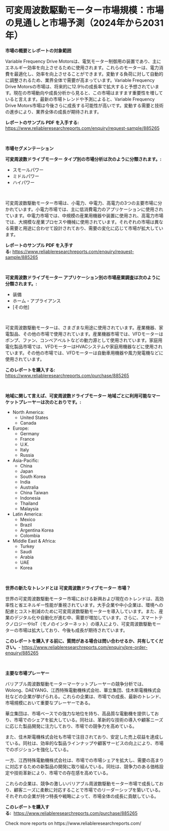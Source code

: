 <p><h1>可変周波数駆動モーター市場規模：市場の見通しと市場予測（2024年から2031年）</h1></p><p><strong>市場の概要とレポートの対象範囲</strong></p>
<p><p>Variable Frequency Drive Motorsは、電気モーター制御用の装置であり、主にエネルギー効率を向上させるために使用されます。これらのモーターは、電力消費を最適化し、効率を向上させることができます。変動する負荷に対して自動的に調整されるため、業界全体で需要が高まっています。Variable Frequency Drive Motorsの市場は、将来的に12.9％の成長率で拡大すると予想されています。現在の市場動向や成長分析から見ると、この市場はますます重要性を増していると言えます。最新の市場トレンドや予測によると、Variable Frequency Drive Motors市場は今後さらに成長する可能性が高いです。変動する需要と技術の進歩により、業界全体の成長が期待されます。</p></p>
<p><strong>レポートのサンプル PDF を入手する:</strong> <a href="https://www.reliableresearchreports.com/enquiry/request-sample/885265">https://www.reliableresearchreports.com/enquiry/request-sample/885265</a></p>
<p>&nbsp;</p>
<p><strong>市場セグメンテーション</strong></p>
<p><strong>可変周波数ドライブモーター タイプ別の市場分析は次のように分類されます。:</strong></p>
<p><ul><li>スモールパワー</li><li>ミドルパワー</li><li>ハイパワー</li></ul></p>
<p>&nbsp;</p>
<p><p>可変周波数駆動モーター市場は、小電力、中電力、高電力の3つの主要市場に分かれています。小電力市場では、主に低消費電力のアプリケーションに使用されています。中電力市場では、中規模の産業用機器や装置に使用され、高電力市場では、大規模な産業プロセスや機械に使用されています。それぞれの市場は異なる需要と用途に合わせて設計されており、需要の変化に応じて市場が拡大しています。</p></p>
<p><strong>レポートのサンプル PDF を入手する:</strong>&nbsp;<a href="https://www.reliableresearchreports.com/enquiry/request-sample/885265">https://www.reliableresearchreports.com/enquiry/request-sample/885265</a></p>
<p>&nbsp;</p>
<p><strong> 可変周波数ドライブモーター アプリケーション別の市場産業調査は次のように分類されます。:</strong></p>
<p><ul><li>装備</li><li>ホーム・アプライアンス</li><li>[その他]</li></ul></p>
<p>&nbsp;</p>
<p><p>可変周波数駆動モーターは、さまざまな用途に使用されています。産業機器、家電製品、その他の市場で使用されています。産業機器市場では、VFDモーターはポンプ、ファン、コンベアベルトなどの動力源として使用されています。家庭用電化製品市場では、VFDモーターはHVACシステムや家庭用機器などに使用されています。その他の市場では、VFDモーターは自動車用機器や風力発電機などに使用されています。</p></p>
<p><strong>このレポートを購入する:</strong>&nbsp; <a href="https://www.reliableresearchreports.com/purchase/885265">https://www.reliableresearchreports.com/purchase/885265</a></p>
<p>&nbsp;</p>
<p><strong>地域に関して言えば、可変周波数ドライブモーター 地域ごとに利用可能なマーケットプレーヤーは次のとおりです。:</strong></p>
<p><ul>
    <li>
        North America:
        <ul>
            <li>United States</li>
            <li>Canada</li>
        </ul>
    </li>
    <li>
        Europe:
        <ul>
            <li>Germany</li>
            <li>France</li>
            <li>U.K.</li>
            <li>Italy</li>
            <li>Russia</li>
        </ul>
    </li>
    <li>
        Asia-Pacific:
        <ul>
            <li>China</li>
            <li>Japan</li>
            <li>South Korea</li>
            <li>India</li>
            <li>Australia</li>
            <li>China Taiwan</li>
            <li>Indonesia</li>
            <li>Thailand</li>
            <li>Malaysia</li>
        </ul>
    </li>
    <li>
        Latin America:
        <ul>
            <li>Mexico</li>
            <li>Brazil</li>
            <li>Argentina Korea</li>
            <li>Colombia</li>
        </ul>
    </li>
    <li>
        Middle East & Africa:
        <ul>
            <li>Turkey</li>
            <li>Saudi</li>
            <li>Arabia</li>
            <li>UAE</li>
            <li>Korea</li>
        </ul>
    </li>
    </ul></p>
<p>&nbsp;</p>
<p><strong>世界の新たなトレンドとは 可変周波数ドライブモーター 市場？</strong></p>
<p><p>世界の可変周波数駆動モーター市場における新興および現在のトレンドは、高効率性と省エネルギー性能が重視されています。大手企業や中小企業は、環境への配慮とコスト削減のために可変周波数駆動モーターを導入しています。また、産業のデジタル化や自動化が進む中、需要が増加しています。さらに、スマートテクノロジーやIoT（モノのインターネット）の導入により、可変周波数駆動モーターの市場は拡大しており、今後も成長が期待されています。</p></p>
<p><strong>このレポートを購入する前に、質問がある場合は問い合わせるか、共有してください。</strong>- <a href="https://www.reliableresearchreports.com/enquiry/pre-order-enquiry/885265">https://www.reliableresearchreports.com/enquiry/pre-order-enquiry/885265</a></p>
<p>&nbsp;</p>
<p><strong>主要な市場プレーヤー</strong></p>
<p><p>バリアブル周波数駆動モーターマーケットプレーヤーの競争分析では、Wolong、DAEYANG、江西特殊電動機株式会社、華立集団、佳木斯電機株式会社などの企業が挙げられる。これらの企業は、市場での成長、最新のトレンド、市場規模において重要なプレーヤーである。</p><p>華立集団は、市場ベースでの強力な地位を持ち、高品質な電動機を提供しており、市場でのシェアを拡大している。同社は、革新的な技術の導入や顧客ニーズに応じた製品開発に注力しており、市場での競争力を高めている。</p><p>また、佳木斯電機株式会社も市場で注目されており、安定した売上収益を達成している。同社は、効率的な製品ラインナップや顧客サービスの向上により、市場でのポジションを強化している。</p><p>一方、江西特殊電動機株式会社は、市場での市場シェアを拡大し、需要の高まりに対応するための新製品の開発に取り組んでいる。同社は、競争力のある価格設定や技術革新により、市場での存在感を高めている。</p><p>これらの企業は、競争の激しいバリアブル周波数駆動モーター市場で成長しており、顧客ニーズに柔軟に対応することで市場でのリーダーシップを築いている。それぞれの企業が持つ特長や戦略によって、市場全体の成長に貢献している。</p></p>
<p><strong>このレポートを購入する:</strong>&nbsp;&nbsp;<a href="https://www.reliableresearchreports.com/purchase/885265">https://www.reliableresearchreports.com/purchase/885265</a></p>
<p>Check more reports on https://www.reliableresearchreports.com/</p>